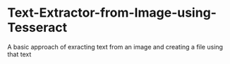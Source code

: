 # Text-Extractor-from-Image-using-Tesseract
A basic approach of exracting text from an image and creating a file using that text
